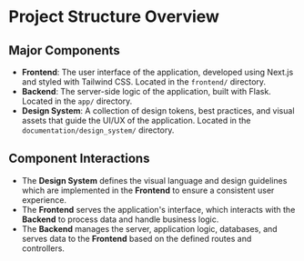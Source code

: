 # Project Structure Overview

## Major Components

- **Frontend**: The user interface of the application, developed using Next.js and styled with Tailwind CSS. Located in the `frontend/` directory.
- **Backend**: The server-side logic of the application, built with Flask. Located in the `app/` directory.
- **Design System**: A collection of design tokens, best practices, and visual assets that guide the UI/UX of the application. Located in the `documentation/design_system/` directory.

## Component Interactions

- The **Design System** defines the visual language and design guidelines which are implemented in the **Frontend** to ensure a consistent user experience.
- The **Frontend** serves the application's interface, which interacts with the **Backend** to process data and handle business logic.
- The **Backend** manages the server, application logic, databases, and serves data to the **Frontend** based on the defined routes and controllers.
